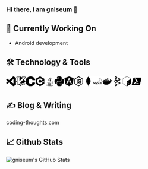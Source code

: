 ### Hi there, I am gniseum 👋

## 👷 Currently Working On
- Android development

## 🛠️ Technology & Tools

<img align="left" alt="Visual Studio Code" width="26px" src="https://github.com/gniseum/gniseum/blob/main/assets/visualstudiocode.svg" />
<img align="left" alt="Visual Studio Code" width="26px" src="https://github.com/gniseum/gniseum/blob/main/assets/vim.svg" />
<img align="left" alt="Visual Studio Code" width="26px" src="https://github.com/gniseum/gniseum/blob/main/assets/c.svg" />
<img align="left" alt="Visual Studio Code" width="26px" src="https://github.com/gniseum/gniseum/blob/main/assets/cplusplus.svg" />
<img align="left" alt="Visual Studio Code" width="26px" src="https://github.com/gniseum/gniseum/blob/main/assets/java.svg" />
<img align="left" alt="Visual Studio Code" width="26px" src="https://github.com/gniseum/gniseum/blob/main/assets/python.svg" />
<img align="left" alt="Visual Studio Code" width="26px" src="https://github.com/gniseum/gniseum/blob/main/assets/angular.svg" />
<img align="left" alt="Visual Studio Code" width="26px" src="https://github.com/gniseum/gniseum/blob/main/assets/node-dot-js.svg" />
<img align="left" alt="Visual Studio Code" width="26px" src="https://github.com/gniseum/gniseum/blob/main/assets/mongodb.svg" />
<img align="left" alt="Visual Studio Code" width="26px" src="https://github.com/gniseum/gniseum/blob/main/assets/mysql.svg" />
<img align="left" alt="Visual Studio Code" width="26px" src="https://github.com/gniseum/gniseum/blob/main/assets/docker.svg" />
<img align="left" alt="Visual Studio Code" width="26px" src="https://github.com/gniseum/gniseum/blob/main/assets/apachekafka.svg" />
<img align="left" alt="Visual Studio Code" width="26px" src="https://github.com/gniseum/gniseum/blob/main/assets/gnubash.svg" />
<img align="left" alt="Visual Studio Code" width="26px" src="https://github.com/gniseum/gniseum/blob/main/assets/powershell.svg" />

<br />
<br />



## ✍️ Blog & Writing

coding-thoughts.com

## 📈 Github Stats

<img align="center" alt="gniseum's GitHub Stats" src="https://github-readme-stats.vercel.app/api?username=gniseum&count_private=true&show_icons=true&theme=algolia" />
<br />

